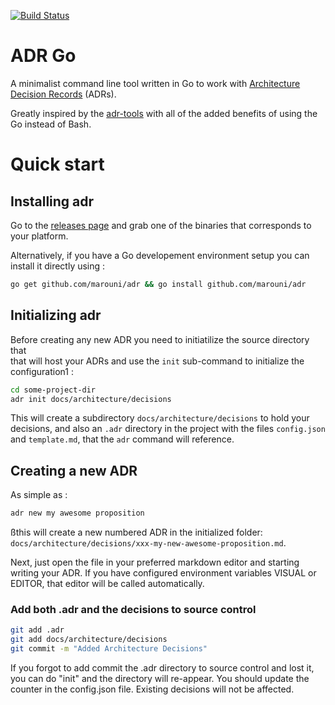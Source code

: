 [![Build Status](https://travis-ci.com/rschoultz/adr.svg?branch=master)](https://travis-ci.com/rschoultz/adr)

# ADR Go
A minimalist command line tool written in Go to work with 
[Architecture Decision Records](http://thinkrelevance.com/blog/2011/11/15/documenting-architecture-decisions) 
(ADRs).

Greatly inspired by the [adr-tools](https://github.com/npryce/adr-tools) 
with all of the added benefits of using the Go instead of Bash.

# Quick start
## Installing adr
Go to the [releases page](https://github.com/marouni/adr/releases) 
and grab one of the binaries that corresponds to your platform.

Alternatively, if you have a Go developement environment setup you can install it directly using :
```bash
go get github.com/marouni/adr && go install github.com/marouni/adr
```

## Initializing adr
Before creating any new ADR you need to initiatilize the source directory that  
that will host your ADRs and use the `init` sub-command to initialize the configuration1 :

```bash
cd some-project-dir
adr init docs/architecture/decisions
```

This will create a subdirectory `docs/architecture/decisions` to hold your decisions,
and also an `.adr` directory in the project with the files `config.json` 
and `template.md`, that the `adr` command will reference.  

## Creating a new ADR

As simple as :
```bash
adr new my awesome proposition
```
ßthis will create a new numbered ADR in the initialized folder:
`docs/architecture/decisions/xxx-my-new-awesome-proposition.md`.

Next, just open the file in your preferred markdown editor and starting writing your ADR.
If you have configured environment variables VISUAL or EDITOR, that editor will be called
automatically.

### Add both .adr and the decisions to source control

```bash
git add .adr 
git add docs/architecture/decisions
git commit -m "Added Architecture Decisions"
```

If you forgot to add commit the .adr directory to source control and lost
it, you can do "init" and the directory will re-appear. 
You should update the counter in the config.json file. 
Existing decisions will not be affected. 
